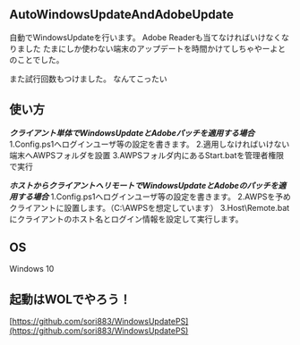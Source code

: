 ## AutoWindowsUpdateAndAdobeUpdate
自動でWindowsUpdateを行います。
Adobe Readerも当てなければいけなくなりました
たまにしか使わない端末のアップデートを時間かけてしちゃやーよとのことでした。

また試行回数もつけました。
なんてこったい

## 使い方
***クライアント単体でWindowsUpdateとAdobeパッチを適用する場合***
1.Config.ps1へログインユーザ等の設定を書きます。
2.適用しなければいけない端末へAWPSフォルダを設置
3.AWPSフォルダ内にあるStart.batを管理者権限で実行

***ホストからクライアントへリモートでWindowsUpdateとAdobeのパッチを適用する場合***
1.Config.ps1へログインユーザ等の設定を書きます。
2.AWPSを予めクライアントに設置します。（C:\AWPSを想定しています）
3.Host\Remote.batにクライアントのホスト名とログイン情報を設定して実行します。

## OS
Windows 10

## 起動はWOLでやろう！
[https://github.com/sori883/WindowsUpdatePS](https://github.com/sori883/WindowsUpdatePS)
